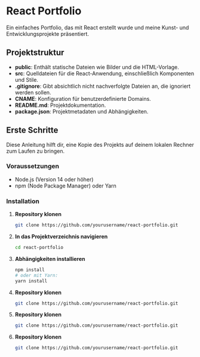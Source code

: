 # React Portfolio

Ein einfaches Portfolio, das mit React erstellt wurde und meine Kunst- und Entwicklungsprojekte präsentiert.

## Projektstruktur

- **public**: Enthält statische Dateien wie Bilder und die HTML-Vorlage.
- **src**: Quelldateien für die React-Anwendung, einschließlich Komponenten und Stile.
- **.gitignore**: Gibt absichtlich nicht nachverfolgte Dateien an, die ignoriert werden sollen.
- **CNAME**: Konfiguration für benutzerdefinierte Domains.
- **README.md**: Projektdokumentation.
- **package.json**: Projektmetadaten und Abhängigkeiten.

## Erste Schritte

Diese Anleitung hilft dir, eine Kopie des Projekts auf deinem lokalen Rechner zum Laufen zu bringen.

### Voraussetzungen

- Node.js (Version 14 oder höher)
- npm (Node Package Manager) oder Yarn

### Installation

1. **Repository klonen**
   ```bash
   git clone https://github.com/yourusername/react-portfolio.git

2. **In das Projektverzeichnis navigieren**
   ```bash
   cd react-portfolio

3. **Abhängigkeiten installieren**
   ```bash
   npm install
   # oder mit Yarn:
   yarn install


1. **Repository klonen**
   ```bash
   git clone https://github.com/yourusername/react-portfolio.git

1. **Repository klonen**
   ```bash
   git clone https://github.com/yourusername/react-portfolio.git

1. **Repository klonen**
   ```bash
   git clone https://github.com/yourusername/react-portfolio.git

